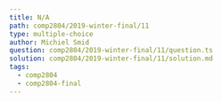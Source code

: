 ```yaml
---
title: N/A
path: comp2804/2019-winter-final/11
type: multiple-choice
author: Michiel Smid
question: comp2804/2019-winter-final/11/question.ts
solution: comp2804/2019-winter-final/11/solution.md
tags:
  - comp2804
  - comp2804-final
---
```

